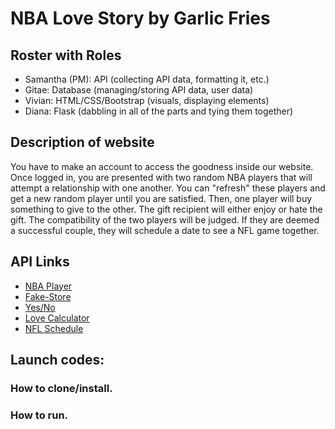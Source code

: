 # NBA Love Story by Garlic Fries

## Roster with Roles
 - Samantha (PM): API (collecting API data, formatting it, etc.)
 - Gitae: Database (managing/storing API data, user data)
 - Vivian: HTML/CSS/Bootstrap (visuals, displaying elements)
 - Diana: Flask (dabbling in all of the parts and tying them together)

## Description of website
You have to make an account to access the goodness inside our website. Once logged in, you are presented with two random NBA players that will attempt a relationship with one another. You can "refresh" these players and get a new random player until you are satisfied. Then, one player will buy something to give to the other. The gift recipient will either enjoy or hate the gift. The compatibility of the two players will be judged. If they are deemed a successful couple, they will schedule a date to see a NFL game together.

## API Links
- [NBA Player](https://github.com/stuy-softdev/notes-and-code/blob/main/api_kb/411_on_nba.md)
- [Fake-Store](https://github.com/stuy-softdev/notes-and-code/blob/main/api_kb/411_on_Fake-Store.md)
- [Yes/No](https://github.com/stuy-softdev/notes-and-code/blob/main/api_kb/411_on_YesNo.md)
- [Love Calculator](https://github.com/stuy-softdev/notes-and-code/blob/main/api_kb/411_on_LoveCalculator.md)
- [NFL Schedule](https://github.com/stuy-softdev/notes-and-code/blob/main/api_kb/411_on_NFL_Schedule.md)

## Launch codes:
### How to clone/install.
### How to run.
